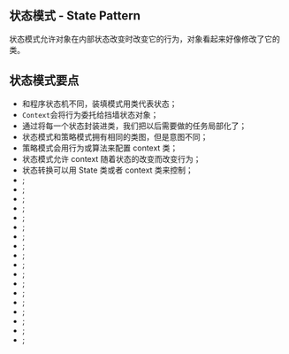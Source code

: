## 状态模式 - State Pattern

状态模式允许对象在内部状态改变时改变它的行为，对象看起来好像修改了它的类。

## 状态模式要点

- 和程序状态机不同，装填模式用类代表状态；
- `Context`会将行为委托给挡墙状态对象；
- 通过将每一个状态封装进类，我们把以后需要做的任务局部化了；
- 状态模式和策略模式拥有相同的类图，但是意图不同；
- 策略模式会用行为或算法来配置 context 类；
- 状态模式允许 context 随着状态的改变而改变行为；
- 状态转换可以用 State 类或者 context 类来控制；
- ;
- ;
- ;
- ;
- ;
- ;
- ;
- ;
- ;
- ;
- ;
- ;
- ;
- ;
- ;
- ;
- ;
- ;